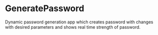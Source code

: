 # GeneratePassword
Dynamic password generation app which creates password with changes  with desired parameters and shows real time strength of password.
